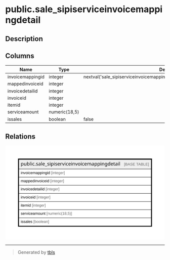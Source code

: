 # public.sale_sipiserviceinvoicemappingdetail

## Description

## Columns

| Name | Type | Default | Nullable | Children | Parents | Comment |
| ---- | ---- | ------- | -------- | -------- | ------- | ------- |
| invoicemappingid | integer | nextval('sale_sipiserviceinvoicemappingdetail_invoicemappingid_seq'::regclass) | false |  |  |  |
| mappedinvoiceid | integer |  | true |  |  |  |
| invoicedetailid | integer |  | true |  |  |  |
| invoiceid | integer |  | true |  |  |  |
| itemid | integer |  | true |  |  |  |
| serviceamount | numeric(18,5) |  | true |  |  |  |
| issales | boolean | false | true |  |  |  |

## Relations

![er](public.sale_sipiserviceinvoicemappingdetail.svg)

---

> Generated by [tbls](https://github.com/k1LoW/tbls)
